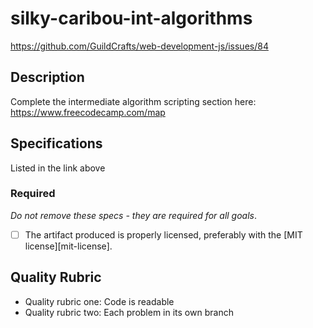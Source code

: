 # silky-caribou-int-algorithms
https://github.com/GuildCrafts/web-development-js/issues/84

## Description

Complete the intermediate algorithm scripting section here:
https://www.freecodecamp.com/map
## Specifications

Listed in the link above
### Required

_Do not remove these specs - they are required for all goals_.
- [ ] The artifact produced is properly licensed, preferably with the [MIT license][mit-license].
## Quality Rubric

- Quality rubric one: Code is readable
- Quality rubric two: Each problem in its own branch
